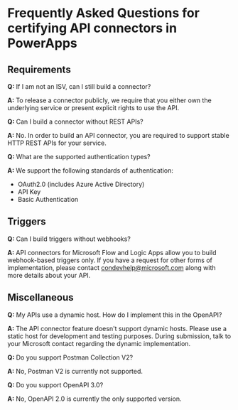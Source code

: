 <properties
    pageTitle="Frequently Asked Questions for certifying API connectors | Microsoft PowerApps"
    description="Find answers to questions about requirements, triggers, and other areas."
    services=""
    suite="powerapps"
    documentationCenter="na"
    authors="asavaritayal"
    manager="anneta"
    editor=""
    tags=""/>

<tags
   ms.service="powerapps"
   ms.devlang="na"
   ms.topic="article"
   ms.tgt_pltfrm="na"
   ms.workload="na"
   ms.date="05/06/2017"
   ms.author="astay"/>

# Frequently Asked Questions for certifying API connectors in PowerApps


## Requirements

**Q:** If I am not an ISV, can I still build a connector?

**A:** To release a connector publicly, we require that you either own the underlying service or present explicit rights to use the API.


**Q:** Can I build a connector without REST APIs?

**A:** No. In order to build an API connector, you are required to support stable HTTP REST APIs for your service.


**Q:** What are the supported authentication types?

**A:** We support the following standards of authentication:

  - OAuth2.0 (includes Azure Active Directory)
  - API Key
  - Basic Authentication


## Triggers

**Q:** Can I build triggers without webhooks? 

**A:** API connectors for Microsoft Flow and Logic Apps allow you to build webhook-based triggers only. If you have a request for other forms of implementation, please contact [condevhelp@microsoft.com](mailto:condevhelp@microsoft.com) along with more details about your API.


## Miscellaneous

**Q:** My APIs use a dynamic host. How do I implement this in the OpenAPI?

**A:** The API connector feature doesn't support dynamic hosts. Please use a static host for development and testing purposes. During submission, talk to your Microsoft contact regarding the dynamic implementation.


**Q:** Do you support Postman Collection V2?

**A:** No, Postman V2 is currently not supported.


**Q:** Do you support OpenAPI 3.0?

**A:** No, OpenAPI 2.0 is currently the only supported version.